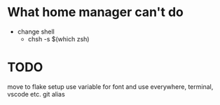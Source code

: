 # What home manager can't do

* change shell
  * chsh -s $(which zsh)


# TODO

move to flake setup
use variable for font and use everywhere, terminal, vscode etc.
git alias